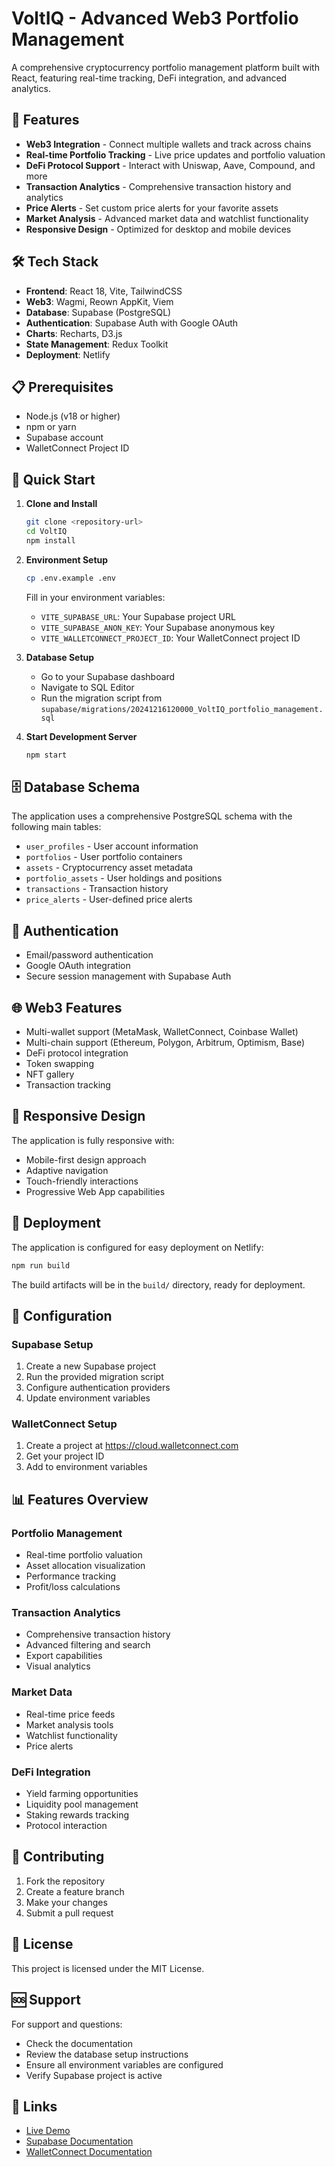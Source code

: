 # VoltIQ - Advanced Web3 Portfolio Management

A comprehensive cryptocurrency portfolio management platform built with React, featuring real-time tracking, DeFi integration, and advanced analytics.

## 🚀 Features

- **Web3 Integration** - Connect multiple wallets and track across chains
- **Real-time Portfolio Tracking** - Live price updates and portfolio valuation
- **DeFi Protocol Support** - Interact with Uniswap, Aave, Compound, and more
- **Transaction Analytics** - Comprehensive transaction history and analytics
- **Price Alerts** - Set custom price alerts for your favorite assets
- **Market Analysis** - Advanced market data and watchlist functionality
- **Responsive Design** - Optimized for desktop and mobile devices

## 🛠️ Tech Stack

- **Frontend**: React 18, Vite, TailwindCSS
- **Web3**: Wagmi, Reown AppKit, Viem
- **Database**: Supabase (PostgreSQL)
- **Authentication**: Supabase Auth with Google OAuth
- **Charts**: Recharts, D3.js
- **State Management**: Redux Toolkit
- **Deployment**: Netlify

## 📋 Prerequisites

- Node.js (v18 or higher)
- npm or yarn
- Supabase account
- WalletConnect Project ID

## 🚀 Quick Start

1. **Clone and Install**

   ```bash
   git clone <repository-url>
   cd VoltIQ
   npm install
   ```

2. **Environment Setup**

   ```bash
   cp .env.example .env
   ```

   Fill in your environment variables:

   - `VITE_SUPABASE_URL`: Your Supabase project URL
   - `VITE_SUPABASE_ANON_KEY`: Your Supabase anonymous key
   - `VITE_WALLETCONNECT_PROJECT_ID`: Your WalletConnect project ID

3. **Database Setup**

   - Go to your Supabase dashboard
   - Navigate to SQL Editor
   - Run the migration script from `supabase/migrations/20241216120000_VoltIQ_portfolio_management.sql`

4. **Start Development Server**
   ```bash
   npm start
   ```

## 🗄️ Database Schema

The application uses a comprehensive PostgreSQL schema with the following main tables:

- `user_profiles` - User account information
- `portfolios` - User portfolio containers
- `assets` - Cryptocurrency asset metadata
- `portfolio_assets` - User holdings and positions
- `transactions` - Transaction history
- `price_alerts` - User-defined price alerts

## 🔐 Authentication

- Email/password authentication
- Google OAuth integration
- Secure session management with Supabase Auth

## 🌐 Web3 Features

- Multi-wallet support (MetaMask, WalletConnect, Coinbase Wallet)
- Multi-chain support (Ethereum, Polygon, Arbitrum, Optimism, Base)
- DeFi protocol integration
- Token swapping
- NFT gallery
- Transaction tracking

## 📱 Responsive Design

The application is fully responsive with:

- Mobile-first design approach
- Adaptive navigation
- Touch-friendly interactions
- Progressive Web App capabilities

## 🚀 Deployment

The application is configured for easy deployment on Netlify:

```bash
npm run build
```

The build artifacts will be in the `build/` directory, ready for deployment.

## 🔧 Configuration

### Supabase Setup

1. Create a new Supabase project
2. Run the provided migration script
3. Configure authentication providers
4. Update environment variables

### WalletConnect Setup

1. Create a project at https://cloud.walletconnect.com
2. Get your project ID
3. Add to environment variables

## 📊 Features Overview

### Portfolio Management

- Real-time portfolio valuation
- Asset allocation visualization
- Performance tracking
- Profit/loss calculations

### Transaction Analytics

- Comprehensive transaction history
- Advanced filtering and search
- Export capabilities
- Visual analytics

### Market Data

- Real-time price feeds
- Market analysis tools
- Watchlist functionality
- Price alerts

### DeFi Integration

- Yield farming opportunities
- Liquidity pool management
- Staking rewards tracking
- Protocol interaction

## 🤝 Contributing

1. Fork the repository
2. Create a feature branch
3. Make your changes
4. Submit a pull request

## 📄 License

This project is licensed under the MIT License.

## 🆘 Support

For support and questions:

- Check the documentation
- Review the database setup instructions
- Ensure all environment variables are configured
- Verify Supabase project is active

## 🔗 Links

- [Live Demo](https://VoltIQ-demo.netlify.app)
- [Supabase Documentation](https://supabase.com/docs)
- [WalletConnect Documentation](https://docs.walletconnect.com)

